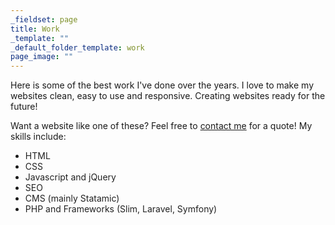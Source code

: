```yaml
---
_fieldset: page
title: Work
_template: ""
_default_folder_template: work
page_image: ""
---
```

<p>
	   Here is some of the best work I've done over the years. I love to make my websites clean, easy to use and responsive. Creating websites ready for the future!
</p>
<p>
	Want a website like one of these? Feel free to <a href="mailto:walshlv.business@gmail.com">contact me</a> for a quote! My skills include:
</p>
<ul>
	<li><span style="color: rgb(34, 34, 34);">HTML</span></li>
	<li><span style="color: rgb(34, 34, 34);">CSS</span></li>
	<li><span style="color: rgb(34, 34, 34);">Javascript and jQuery</span></li>
	<li><span style="color: rgb(34, 34, 34);">SEO</span></li>
	<li><span style="color: rgb(34, 34, 34);">CMS (mainly Statamic)</span></li>
	<li><span style="color: rgb(34, 34, 34);">PHP and Frameworks (Slim, Laravel, Symfony)</span></li>
</ul>